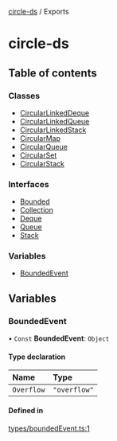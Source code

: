 [circle-ds](README.md) / Exports

# circle-ds

## Table of contents

### Classes

- [CircularLinkedDeque](classes/CircularLinkedDeque.md)
- [CircularLinkedQueue](classes/CircularLinkedQueue.md)
- [CircularLinkedStack](classes/CircularLinkedStack.md)
- [CircularMap](classes/CircularMap.md)
- [CircularQueue](classes/CircularQueue.md)
- [CircularSet](classes/CircularSet.md)
- [CircularStack](classes/CircularStack.md)

### Interfaces

- [Bounded](interfaces/Bounded.md)
- [Collection](interfaces/Collection.md)
- [Deque](interfaces/Deque.md)
- [Queue](interfaces/Queue.md)
- [Stack](interfaces/Stack.md)

### Variables

- [BoundedEvent](modules.md#boundedevent)

## Variables

### BoundedEvent

• `Const` **BoundedEvent**: `Object`

#### Type declaration

| Name       | Type         |
| :--------- | :----------- |
| `Overflow` | `"overflow"` |

#### Defined in

[types/boundedEvent.ts:1](https://github.com/havelessbemore/circle-ds/blob/914ade2/src/types/boundedEvent.ts#L1)
